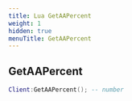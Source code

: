 ```yaml
---
title: Lua GetAAPercent
weight: 1
hidden: true
menuTitle: GetAAPercent
---
```

## GetAAPercent
```lua
Client:GetAAPercent(); -- number
```